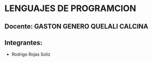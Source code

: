 # LENGUAJES DE PROGRAMCION

## Docente: GASTON GENERO QUELALI CALCINA

## Integrantes:
- Rodrigo Rojas Soliz